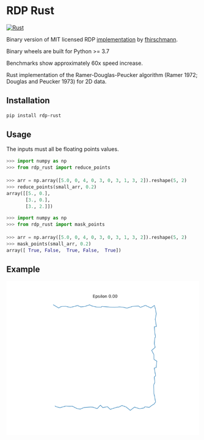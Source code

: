 
# RDP Rust

[![Rust](https://github.com/user01/rdp-rust/actions/workflows/rust.yml/badge.svg?branch=master)](https://github.com/user01/rdp-rust/actions/workflows/rust.yml)

Binary version of MIT licensed RDP [implementation](https://github.com/fhirschmann/rdp) by [fhirschmann](https://github.com/fhirschmann).

Binary wheels are built for Python >= 3.7

Benchmarks show approximately 60x speed increase.

Rust implementation of the Ramer-Douglas-Peucker algorithm (Ramer 1972; Douglas and Peucker 1973) for 2D data.

## Installation

```bash
pip install rdp-rust
```

## Usage

The inputs must all be floating points values.

```python
>>> import numpy as np
>>> from rdp_rust import reduce_points

>>> arr = np.array([5.0, 0, 4, 0, 3, 0, 3, 1, 3, 2]).reshape(5, 2)
>>> reduce_points(small_arr, 0.2)
array([[5., 0.],
       [3., 0.],
       [3., 2.]])
```

```python
>>> import numpy as np
>>> from rdp_rust import mask_points

>>> arr = np.array([5.0, 0, 4, 0, 3, 0, 3, 1, 3, 2]).reshape(5, 2)
>>> mask_points(small_arr, 0.2)
array([ True, False,  True, False,  True])
```

## Example

![Demo of RDP](https://github.com/user01/rdp-rust/raw/master/rdp-demo.gif "Demo of RDP")
